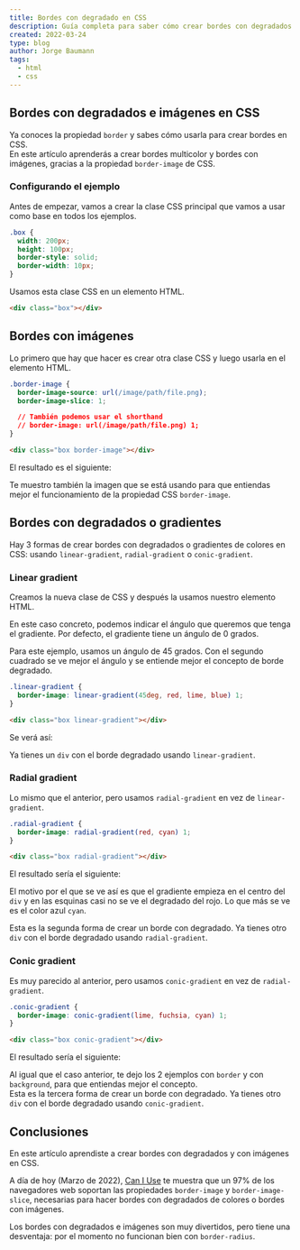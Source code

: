 ```yaml
---
title: Bordes con degradado en CSS
description: Guía completa para saber cómo crear bordes con degradados y con imágenes en CSS
created: 2022-03-24
type: blog
author: Jorge Baumann
tags:
  - html
  - css
---
```


## Bordes con degradados e imágenes en CSS

Ya conoces la propiedad `border` y sabes cómo usarla para crear bordes en CSS.  
En este artículo aprenderás a crear bordes multicolor y bordes con imágenes, gracias a la propiedad `border-image` de CSS.

### Configurando el ejemplo

Antes de empezar, vamos a crear la clase CSS principal que vamos a usar como base en todos los ejemplos.

```css
.box {
  width: 200px;
  height: 100px;
  border-style: solid;
  border-width: 10px;
}
```

Usamos esta clase CSS en un elemento HTML.

```html
<div class="box"></div>
```

## Bordes con imágenes

Lo primero que hay que hacer es crear otra clase CSS y luego usarla en el elemento HTML.

```css
.border-image {
  border-image-source: url(/image/path/file.png);
  border-image-slice: 1;

  // También podemos usar el shorthand
  // border-image: url(/image/path/file.png) 1;
}
```

```html
<div class="box border-image"></div>
```

El resultado es el siguiente:
<blog-border-with-image></blog-border-with-image>

Te muestro también la imagen que se está usando para que entiendas mejor el funcionamiento de la propiedad CSS `border-image`.

## Bordes con degradados o gradientes

Hay 3 formas de crear bordes con degradados o gradientes de colores en CSS: usando `linear-gradient`, `radial-gradient` o `conic-gradient`.

### Linear gradient

Creamos la nueva clase de CSS y después la usamos nuestro elemento HTML.

En este caso concreto, podemos indicar el ángulo que queremos que tenga el gradiente. Por defecto, el gradiente tiene un ángulo de 0 grados.  

Para este ejemplo, usamos un ángulo de 45 grados. Con el segundo cuadrado se ve mejor el ángulo y se entiende mejor el concepto de borde degradado.
```css
.linear-gradient {
  border-image: linear-gradient(45deg, red, lime, blue) 1;
}
```

```html
<div class="box linear-gradient"></div>
```

Se verá así:
<blog-border-with-linear-gradient></blog-border-with-linear-gradient>

Ya tienes un `div` con el borde degradado usando `linear-gradient`.

### Radial gradient

Lo mismo que el anterior, pero usamos `radial-gradient` en vez de `linear-gradient`.

```css
.radial-gradient {
  border-image: radial-gradient(red, cyan) 1;
}
```

```html
<div class="box radial-gradient"></div>
```

El resultado sería el siguiente:
<blog-border-with-radial-gradient></blog-border-with-radial-gradient>
  
El motivo por el que se ve así es que el gradiente empieza en el centro del `div` y en las esquinas casi no se ve el degradado del rojo. Lo que más se ve es el color azul `cyan`. 

Esta es la segunda forma de crear un borde con degradado. Ya tienes otro `div` con el borde degradado usando `radial-gradient`. 

### Conic gradient

Es muy parecido al anterior, pero usamos `conic-gradient` en vez de `radial-gradient`.

```css
.conic-gradient {
  border-image: conic-gradient(lime, fuchsia, cyan) 1;
}
```

```html
<div class="box conic-gradient"></div>
```

El resultado sería el siguiente:
<blog-border-with-conic-gradient></blog-border-with-conic-gradient>

Al igual que el caso anterior, te dejo los 2 ejemplos con `border` y con `background`, para que entiendas mejor el concepto.  
Esta es la tercera forma de crear un borde con degradado. Ya tienes otro `div` con el borde degradado usando `conic-gradient`.

## Conclusiones

En este artículo aprendiste a crear bordes con degradados y con imágenes en CSS.

A día de hoy (Marzo de 2022), [Can I Use](https://caniuse.com/border-image) te muestra que un 97% de los navegadores web soportan las propiedades `border-image` y `border-image-slice`, necesarias para hacer bordes con degradados de colores o bordes con imágenes.

Los bordes con degradados e imágenes son muy divertidos, pero tiene una desventaja: por el momento no funcionan bien con `border-radius`.

